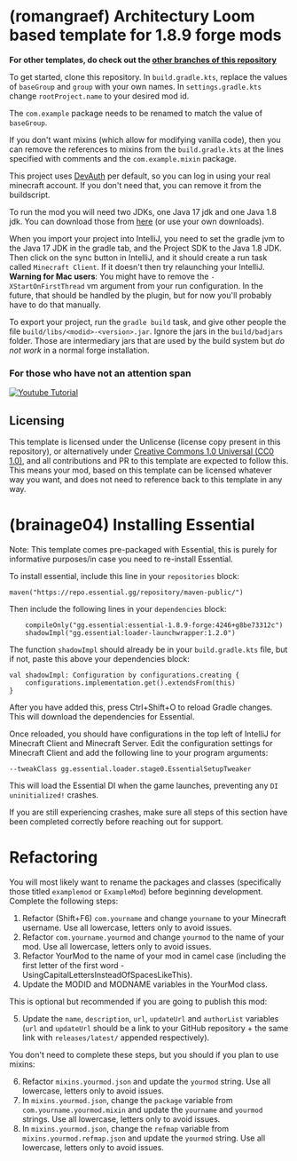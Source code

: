 # (romangraef) Architectury Loom based template for 1.8.9 forge mods

**For other templates, do check out the [other branches of this repository](https://github.com/romangraef/Forge1.8.9Template/branches/all)**

To get started, clone this repository.
In `build.gradle.kts`, replace the values of `baseGroup` and `group` with your own names.
In `settings.gradle.kts` change `rootProject.name` to your desired mod id.

The `com.example` package needs to be renamed to match the value of `baseGroup`.

If you don't want mixins (which allow for modifying vanilla code), then you can remove the references to mixins from
the `build.gradle.kts` at the lines specified with comments and the `com.example.mixin` package.

This project uses [DevAuth](https://github.com/DJtheRedstoner/DevAuth) per default, so you can log in using your real
minecraft account. If you don't need that, you can remove it from the buildscript.

To run the mod you will need two JDKs, one Java 17 jdk and one Java 1.8 jdk. You can download those
from [here](https://adoptium.net/temurin/releases) (or use your own downloads).

When you import your project into IntelliJ, you need to set the gradle jvm to the Java 17 JDK in the gradle tab, and the
Project SDK to the Java 1.8 JDK. Then click on the sync button in IntelliJ, and it should create a run task
called `Minecraft Client`. If it doesn't then try relaunching your IntelliJ. **Warning for Mac users**: You might have to remove the `-XStartOnFirstThread` vm argument from your run configuration. In the future, that should be handled by the plugin, but for now you'll probably have to do that manually.

To export your project, run the `gradle build` task, and give other people the
file `build/libs/<modid>-<version>.jar`. Ignore the jars in the `build/badjars` folder. Those are intermediary jars that
are used by the build system but *do not work* in a normal forge installation.

### For those who have not an attention span

[![Youtube Tutorial](https://i.ytimg.com/vi/nWzHlomdCgc/maxresdefault.jpg)](https://www.youtube.com/watch?v=nWzHlomdCgc)

## Licensing

This template is licensed under the Unlicense (license copy present in this repository), or alternatively under [Creative Commons 1.0 Universal (CC0 1.0)](https://creativecommons.org/publicdomain/zero/1.0/), and all contributions and PR to this template are expected to follow this. This means your mod, based on this template can be licensed whatever way you want, and does not need to reference back to this template in any way.

# (brainage04) Installing Essential

Note: This template comes pre-packaged with Essential, this is purely for informative purposes/in case you need to re-install Essential.

To install essential, include this line in your ```repositories``` block:
```
maven("https://repo.essential.gg/repository/maven-public/")
```

Then include the following lines in your ```dependencies``` block:
```
    compileOnly("gg.essential:essential-1.8.9-forge:4246+g8be73312c")
    shadowImpl("gg.essential:loader-launchwrapper:1.2.0")
```

The function ```shadowImpl``` should already be in your ```build.gradle.kts``` file, but if not, paste this above your dependencies block:
```
val shadowImpl: Configuration by configurations.creating {
    configurations.implementation.get().extendsFrom(this)
}
```

After you have added this, press Ctrl+Shift+O to reload Gradle changes. This will download the dependencies for Essential.

Once reloaded, you should have configurations in the top left of IntelliJ for Minecraft Client and Minecraft Server. Edit the configuration settings for Minecraft Client and add the following line to your program arguments:
```
--tweakClass gg.essential.loader.stage0.EssentialSetupTweaker
```
This will load the Essential DI when the game launches, preventing any ```DI uninitialized!``` crashes.

If you are still experiencing crashes, make sure all steps of this section have been completed correctly before reaching out for support.

# Refactoring

You will most likely want to rename the packages and classes (specifically those titled ```examplemod``` or ```ExampleMod```) before beginning development. Complete the following steps:

1. Refactor (Shift+F6) ```com.yourname``` and change ```yourname``` to your Minecraft username. Use all lowercase, letters only to avoid issues.
2. Refactor ```com.yourname.yourmod``` and change ```yourmod``` to the name of your mod. Use all lowercase, letters only to avoid issues.
3. Refactor YourMod to the name of your mod in camel case (including the first letter of the first word - UsingCapitalLettersInsteadOfSpacesLikeThis).
4. Update the MODID and MODNAME variables in the YourMod class.

This is optional but recommended if you are going to publish this mod:

5. Update the ```name```, ```description```, ```url```, ```updateUrl``` and ```authorList``` variables (```url``` and ```updateUrl``` should be a link to your GitHub repository + the same link with ```releases/latest/``` appended respectively).

You don't need to complete these steps, but you should if you plan to use mixins:

6. Refactor ```mixins.yourmod.json``` and update the ```yourmod``` string. Use all lowercase, letters only to avoid issues.
7. In ```mixins.yourmod.json```, change the ```package``` variable from ```com.yourname.yourmod.mixin``` and update the ```yourname``` and ```yourmod``` strings. Use all lowercase, letters only to avoid issues.
8. In ```mixins.yourmod.json```, change the ```refmap``` variable from ```mixins.yourmod.refmap.json``` and update the ```yourmod``` string. Use all lowercase, letters only to avoid issues.